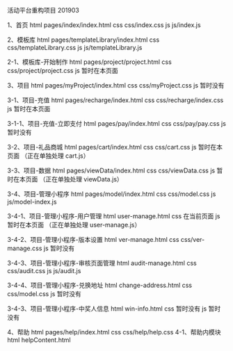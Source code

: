 活动平台重构项目 201903

1、首页
html   pages/index/index.html
css    css/index.css
js     js/index.js

2、模板库
html   pages/templateLibrary/index.html
css    css/templateLibrary.css
js     js/templateLibrary.js

2-1、模板库-开始制作
html   pages/project/project.html
css    css/project/project.css
js     暂时在本页面


3、项目
html   pages/myProject/index.html
css    css/myProject.css
js     暂时没有

3-1、项目-充值
html   pages/recharge/index.html
css    css/recharge/index.css
js     暂时在本页面

3-1-1、项目-充值-立即支付
html   pages/pay/index.html
css    css/pay/pay.css
js     暂时没有

3-2、项目-礼品商城
html   pages/cart/index.html
css    css/cart.css
js     暂时在本页面 （正在单独处理 cart.js）

3-3、项目-数据
html   pages/viewData/index.html
css    css/viewData.css
js     暂时在本页面 （正在单独处理  viewData.js）

3-4、项目-管理小程序
html   pages/model/index.html
css    css/model.css
js     js/model-index.js

3-4-1、项目-管理小程序-用户管理
html   user-manage.html
css    在当前页面
js     暂时在本页面 （正在单独处理 user-manage.js）

3-4-2、项目-管理小程序-版本设置
html   ver-manage.html
css    css/ver-manage.css
js     暂时没有

3-4-3、项目-管理小程序-审核页面管理
html   audit-manage.html
css    css/audit.css
js     js/audit.js

3-4-4、项目-管理小程序-兑换地址
html   change-address.html
css    css/model.css
js     暂时没有

3-4-3、项目-管理小程序-中奖人信息
html   win-info.html
css    暂时没有
js     暂时没有


4、帮助
html   pages/help/index.html
css    css/help/help.css
4-1、帮助内模块
html   helpContent.html